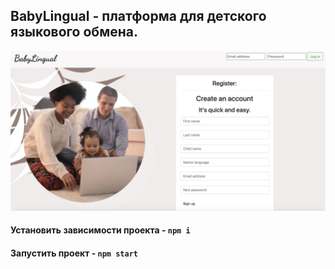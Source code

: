 ## BabyLingual - платформа для детского языкового обмена.

![Главная страница](mainpage.png)

#### Установить зависимости проекта - `npm i`

#### Запустить проект - `npm start`



